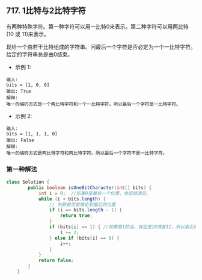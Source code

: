 ## 717. 1比特与2比特字符
有两种特殊字符。第一种字符可以用一比特0来表示。第二种字符可以用两比特(10 或 11)来表示。

现给一个由若干比特组成的字符串。问最后一个字符是否必定为一个一比特字符。给定的字符串总是由0结束。

* 示例 1:
```
输入: 
bits = [1, 0, 0]
输出: True
解释: 
唯一的编码方式是一个两比特字符和一个一比特字符。所以最后一个字符是一比特字符。
```
* 示例 2:
```
输入: 
bits = [1, 1, 1, 0]
输出: False
解释: 
唯一的编码方式是两比特字符和两比特字符。所以最后一个字符不是一比特字符。
```

### 第一种解法
```java
class Solution {
        public boolean isOneBitCharacter(int[] bits) {
            int i = 0;  //如果0是最后一个位置，肯定就满足。
            while (i < bits.length) {
                // 判断是否能够走到最后的位置
                if (i == bits.length - 1) {
                    return true;
                }
                if (bits[i] == 1) { //如果是1的话，肯定是10或者11，所以索引需要增加2个
                    i += 2;
                } else if (bits[i] == 0) {
                    i++;
                }
            }
            return false;
        }
    }
```
